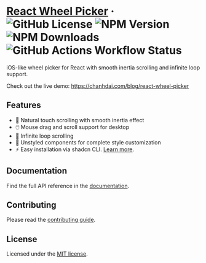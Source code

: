 # [React Wheel Picker](https://react-wheel-picker.chanhdai.com) &middot; ![GitHub License](https://img.shields.io/github/license/ncdai/react-wheel-picker) ![NPM Version](https://img.shields.io/npm/v/%40ncdai%2Freact-wheel-picker) ![NPM Downloads](https://img.shields.io/npm/dw/%40ncdai%2Freact-wheel-picker) ![GitHub Actions Workflow Status](https://img.shields.io/github/actions/workflow/status/ncdai/react-wheel-picker/release.yml)

iOS-like wheel picker for React with smooth inertia scrolling and infinite loop support.

Check out the live demo: https://chanhdai.com/blog/react-wheel-picker

## Features

- 📱 Natural touch scrolling with smooth inertia effect
- 🖱️ Mouse drag and scroll support for desktop
- 🔄 Infinite loop scrolling
- 🎨 Unstyled components for complete style customization
- ⚡ Easy installation via shadcn CLI. [Learn more](https://chanhdai.com/blog/react-wheel-picker).

## Documentation

Find the full API reference in the [documentation](https://react-wheel-picker.chanhdai.com/docs/getting-started).

## Contributing

Please read the [contributing guide](/CONTRIBUTING.md).

## License

Licensed under the [MIT license](./LICENSE).
